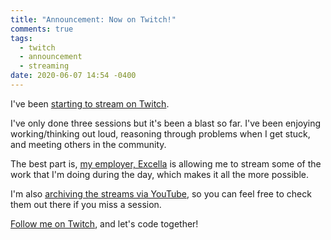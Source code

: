 ```yaml
---
title: "Announcement: Now on Twitch!"
comments: true
tags:
  - twitch
  - announcement
  - streaming
date: 2020-06-07 14:54 -0400
---
```

I've been [starting to stream on Twitch](https://twitch.tv/sjkilleen).

I've only done three sessions but it's been a blast so far. I've been enjoying working/thinking out loud, reasoning through problems when I get stuck, and meeting others in the community.

The best part is, [my employer, Excella](https://excella.com) is allowing me to stream some of the work that I'm doing during the day, which makes it all the more possible. 

I'm also [archiving the streams via YouTube](https://youtube.com/SeanKilleen), so you can feel free to check them out there if you miss a session.

[Follow me on Twitch](https://twitch.tv/sjkilleen), and let's code together!